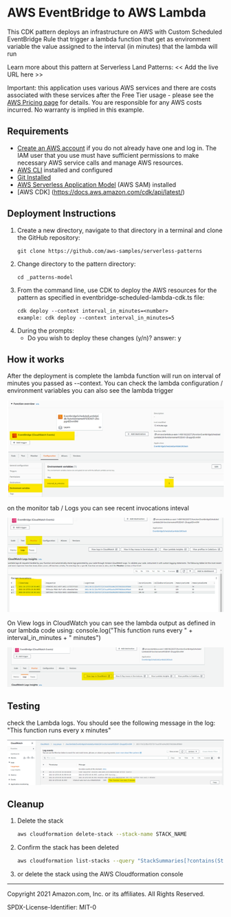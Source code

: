 # AWS EventBridge to AWS Lambda

This CDK pattern deploys an infrastructure on AWS with Custom Scheduled EventBridge Rule that trigger a lambda function that get as environment variable the value assigned to the interval (in minutes) that the lambda will run

Learn more about this pattern at Serverless Land Patterns: << Add the live URL here >>

Important: this application uses various AWS services and there are costs associated with these services after the Free Tier usage - please see the [AWS Pricing page](https://aws.amazon.com/pricing/) for details. You are responsible for any AWS costs incurred. No warranty is implied in this example.

## Requirements

* [Create an AWS account](https://portal.aws.amazon.com/gp/aws/developer/registration/index.html) if you do not already have one and log in. The IAM user that you use must have sufficient permissions to make necessary AWS service calls and manage AWS resources.
* [AWS CLI](https://docs.aws.amazon.com/cli/latest/userguide/install-cliv2.html) installed and configured
* [Git Installed](https://git-scm.com/book/en/v2/Getting-Started-Installing-Git)
* [AWS Serverless Application Model](https://docs.aws.amazon.com/serverless-application-model/latest/developerguide/serverless-sam-cli-install.html) (AWS SAM) installed
* [AWS CDK] (https://docs.aws.amazon.com/cdk/api/latest/)

## Deployment Instructions

1. Create a new directory, navigate to that directory in a terminal and clone the GitHub repository:
    ``` 
    git clone https://github.com/aws-samples/serverless-patterns
    ```
1. Change directory to the pattern directory:
    ```
    cd _patterns-model
    ```
1. From the command line, use CDK to deploy the AWS resources for the pattern as specified in eventbridge-scheduled-lambda-cdk.ts file:
    ```
    cdk deploy --context interval_in_minutes=<number>
    example: cdk deploy --context interval_in_minutes=5
    ```
1. During the prompts:
    * Do you wish to deploy these changes (y/n)?
    answer: y <enter>

## How it works

After the deployment is complete the lambda function will run on interval of minutes you passed as --context.
You can check the lambda configuration / environment variables
you can also see the lambda trigger

![Lambda Config](lambda_config.png)

on the monitor tab / Logs you can see recent invocations inteval

![interval](interval.png)

On View logs in CloudWatch you can see the lambda output as defined in our lambda code using:
console.log("This function runs every " + interval_in_minutes + " minutes")

![view logs](viewlogsincloudwatch.png)


## Testing

check the Lambda logs. You should see the following message in the log:
"This function runs every x minutes"

![cloudwatch](cloudwatchlogs.png)

## Cleanup
 
1. Delete the stack
    ```bash
    aws cloudformation delete-stack --stack-name STACK_NAME
    ```
1. Confirm the stack has been deleted
    ```bash
    aws cloudformation list-stacks --query "StackSummaries[?contains(StackName,'STACK_NAME')].StackStatus"
    ```
1. or delete the stack using the AWS Cloudformation console
----
Copyright 2021 Amazon.com, Inc. or its affiliates. All Rights Reserved.

SPDX-License-Identifier: MIT-0
